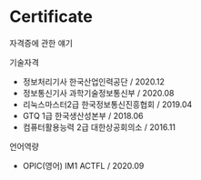 # Certificate
자격증에 관한 얘기


기술자격
 - 정보처리기사          한국산업인력공단     / 2020.12
 - 정보통신기사          과학기술정보통신부   / 2020.08
 - 리눅스마스터2급       한국정보통신진흥협회 / 2019.04
 - GTQ 1급              한국생산성본부      / 2018.06
 - 컴퓨터활용능력 2급    대한상공회의소      / 2016.11
 
 
언어역량
 - OPIC(영어) IM1       ACTFL             / 2020.09
